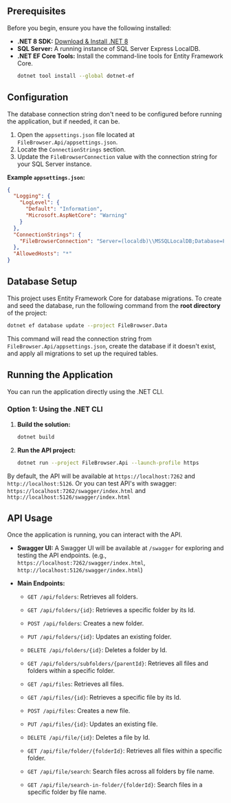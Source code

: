 ## Prerequisites

Before you begin, ensure you have the following installed:

- **.NET 8 SDK:** [Download & Install .NET 8](https://dotnet.microsoft.com/download/dotnet/8.0)
- **SQL Server:** A running instance of SQL Server Express LocalDB.
- **.NET EF Core Tools:** Install the command-line tools for Entity Framework Core.
  ```sh
  dotnet tool install --global dotnet-ef
  ```

## Configuration

The database connection string don't need to be configured before running the application, but if needed, it can be.

1.  Open the `appsettings.json` file located at `FileBrowser.Api/appsettings.json`.
2.  Locate the `ConnectionStrings` section.
3.  Update the `FileBrowserConnection` value with the connection string for your SQL Server instance.

**Example `appsettings.json`:**

```json
{
  "Logging": {
    "LogLevel": {
      "Default": "Information",
      "Microsoft.AspNetCore": "Warning"
    }
  },
  "ConnectionStrings": {
    "FileBrowserConnection": "Server=(localdb)\\MSSQLLocalDB;Database=FileBrowserDb;Trusted_Connection=true;"
  },
  "AllowedHosts": "*"
}
```

## Database Setup

This project uses Entity Framework Core for database migrations. To create and seed the database, run the following command from the **root directory** of the project:

```sh
dotnet ef database update --project FileBrowser.Data
```

This command will read the connection string from `FileBrowser.Api/appsettings.json`, create the database if it doesn't exist, and apply all migrations to set up the required tables.

## Running the Application

You can run the application directly using the .NET CLI.

### Option 1: Using the .NET CLI

1.  **Build the solution:**

    ```sh
    dotnet build
    ```

2.  **Run the API project:**

    ```sh
    dotnet run --project FileBrowser.Api --launch-profile https
    ```

By default, the API will be available at `https://localhost:7262` and `http://localhost:5126`.
Or you can test API's with swagger: `https://localhost:7262/swagger/index.html` and `http://localhost:5126/swagger/index.html`

## API Usage

Once the application is running, you can interact with the API.

-   **Swagger UI:** A Swagger UI will be available at `/swagger` for exploring and testing the API endpoints.
    (e.g., `https://localhost:7262/swagger/index.html`, `http://localhost:5126/swagger/index.html`)

-   **Main Endpoints:**
    -   `GET /api/folders`: Retrieves all folders.
    -   `GET /api/folders/{id}`: Retrieves a specific folder by its Id.
    -   `POST /api/folders`: Creates a new folder.
    -   `PUT /api/folders/{id}`: Updates an existing folder.
    -   `DELETE /api/folders/{id}`: Deletes a folder by Id.
    -   `GET /api/folders/subfolders/{parentId}`: Retrieves all files and folders within a specific folder.

    -   `GET /api/files`: Retrieves all files.
    -   `GET /api/files/{id}`: Retrieves a specific file by its Id.
    -   `POST /api/files`: Creates a new file.
    -   `PUT /api/files/{id}`: Updates an existing file.
    -   `DELETE /api/file/{id}`: Deletes a file by Id.
    -   `GET /api/file/folder/{folderId}`: Retrieves all files within a specific folder.
    -   `GET /api/file/search`: Search files across all folders by file name.
    -   `GET /api/file/search-in-folder/{folderId}`: Search files in a specific folder by file name.
